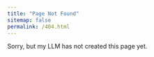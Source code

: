 ```yaml
---
title: "Page Not Found"
sitemap: false
permalink: /404.html
---
```


Sorry, but my LLM has not created this page yet.
